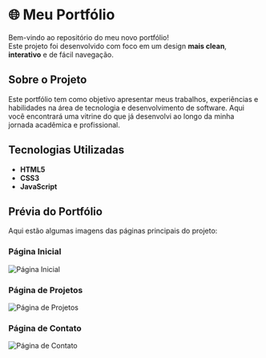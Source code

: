 # 🌐 Meu Portfólio

Bem-vindo ao repositório do meu novo portfólio!  
Este projeto foi desenvolvido com foco em um design **mais clean**, **interativo** e de fácil navegação.  

## Sobre o Projeto
Este portfólio tem como objetivo apresentar meus trabalhos, experiências e habilidades na área de tecnologia e desenvolvimento de software.
Aqui você encontrará uma vitrine do que já desenvolvi ao longo da minha jornada acadêmica e profissional.

## Tecnologias Utilizadas
- **HTML5**  
- **CSS3**  
- **JavaScript**  

## Prévia do Portfólio
Aqui estão algumas imagens das páginas principais do projeto:

### Página Inicial
![Página Inicial](./screenshots/home.png)

### Página de Projetos
![Página de Projetos](./screenshots/projetos.png)

### Página de Contato
![Página de Contato](./screenshots/contato.png)
